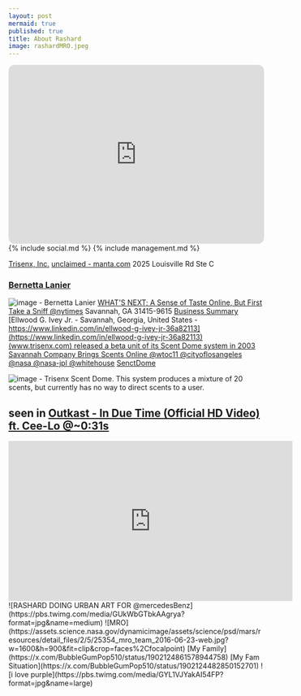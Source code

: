 ```yaml
---
layout: post
mermaid: true
published: true
title: About Rashard
image: rashardMRO.jpeg
---
```


<iframe style="border-radius:12px" src="https://open.spotify.com/embed/track/1gkn90ExKRNAOlhDs4RoW0?utm_source=generator" width="100%" height="352" frameBorder="0" allowfullscreen="" allow="autoplay; clipboard-write; encrypted-media; fullscreen; picture-in-picture" loading="lazy"></iframe>
{% include social.md %}
{% include management.md %}

[Trisenx, Inc.](https://www.bbb.org/us/ga/savannah/profile/computer-hardware/trisenx-inc-0403-235955126)
[unclaimed - manta.com](https://www.manta.com/c/mm33t09/trisenx-holdings-inc)
2025 Louisville Rd Ste C
### [Bernetta Lanier](https://www.savannahga.gov/3028/District-1)
![image - Bernetta Lanier](https://github.com/user-attachments/assets/9b917c10-c97c-460d-834d-bacbcdc3edb2)
[WHAT'S NEXT; A Sense of Taste Online, But First Take a Sniff @nytimes](https://www.nytimes.com/2000/12/21/technology/what-s-next-a-sense-of-taste-online-but-first-take-a-sniff.html)
Savannah, GA 31415-9615 [Business Summary](https://www.savannahnow.com/story/news/2010/08/27/business-summary/13685977007/)
[Ellwood G. Ivey Jr. - Savannah, Georgia, United States - https://www.linkedin.com/in/ellwood-g-ivey-jr-36a82113](https://www.linkedin.com/in/ellwood-g-ivey-jr-36a82113)
[(www.trisenx.com) released a beta unit of its Scent Dome system in 2003 ](https://www.researchgate.net/figure/Trisenx-Scent-Dome-This-system-produces-a-mixture-of-20-scents-but-currently-has-no-way_fig2_3422717)
[Savannah Company Brings Scents Online @wtoc11 @cityoflosangeles @nasa @nasa-jpl @whitehouse](https://www.wtoc.com/story/3771256/savannah-company-brings-scents-online/) [SenctDome](https://nstperfume.com/2005/04/18/the-scent-dome/)

![image - Trisenx Scent Dome. This system produces a mixture of 20 scents, but currently has no way to direct scents to a user.](https://github.com/user-attachments/assets/cabbc24f-761f-430c-8959-8a159fd07cf1)

## seen in [Outkast - In Due Time (Official HD Video) ft. Cee-Lo @~0:31s](https://youtu.be/gvMCA9jHFZ0?t=28)
<iframe width="560" height="315" src="https://www.youtube.com/embed/gvMCA9jHFZ0?si=XTVrLW0loWstjH1G" title="YouTube video player" frameborder="0" allow="accelerometer; autoplay; clipboard-write; encrypted-media; gyroscope; picture-in-picture; web-share" referrerpolicy="strict-origin-when-cross-origin" allowfullscreen></iframe>
![RASHARD DOING URBAN ART FOR @mercedesBenz](https://pbs.twimg.com/media/GUkWbGTbkAAgrya?format=jpg&name=medium)
![MRO](https://assets.science.nasa.gov/dynamicimage/assets/science/psd/mars/resources/detail_files/2/5/25354_mro_team_2016-06-23-web.jpg?w=1600&h=900&fit=clip&crop=faces%2Cfocalpoint)
[My Family](https://x.com/BubbleGumPop510/status/1902124861578944758) [My Fam Situation](https://x.com/BubbleGumPop510/status/1902124482850152701)
![i love purple](https://pbs.twimg.com/media/GYL1VJYakAI54FP?format=jpg&name=large)
